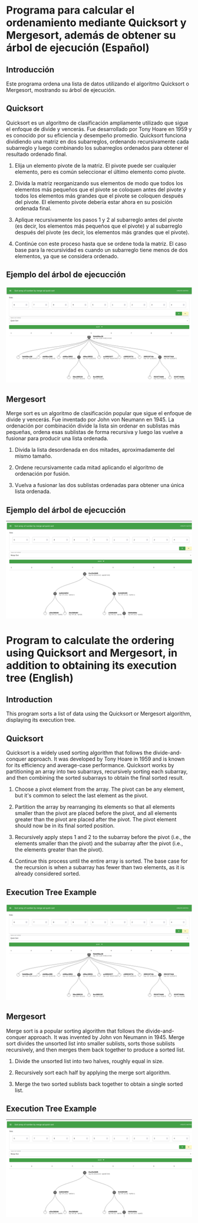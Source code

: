 # Programa para calcular el ordenamiento mediante Quicksort y Mergesort, además de obtener su árbol de ejecución (Español)

## Introducción

Este programa ordena una lista de datos utilizando el algoritmo Quicksort o Mergesort, mostrando su árbol de ejecución.

## Quicksort 

Quicksort es un algoritmo de clasificación ampliamente utilizado que sigue el enfoque de divide y vencerás. Fue desarrollado por Tony Hoare en 1959 y es conocido por su eficiencia y desempeño promedio. Quicksort funciona dividiendo una matriz en dos subarreglos, ordenando recursivamente cada subarreglo y luego combinando los subarreglos ordenados para obtener el resultado ordenado final.

1. Elija un elemento pivote de la matriz. El pivote puede ser cualquier elemento, pero es común seleccionar el último elemento como pivote.

2. Divida la matriz reorganizando sus elementos de modo que todos los elementos más pequeños que el pivote se coloquen antes del pivote y todos los elementos más grandes que el pivote se coloquen después del pivote. El elemento pivote debería estar ahora en su posición ordenada final.

3. Aplique recursivamente los pasos 1 y 2 al subarreglo antes del pivote (es decir, los elementos más pequeños que el pivote) y al subarreglo después del pivote (es decir, los elementos más grandes que el pivote).

4. Continúe con este proceso hasta que se ordene toda la matriz. El caso base para la recursividad es cuando un subarreglo tiene menos de dos elementos, ya que se considera ordenado.

## Ejemplo del árbol de ejecucción

![Quicksort](asserts/quicksort.png)

## Mergesort

Merge sort es un algoritmo de clasificación popular que sigue el enfoque de divide y vencerás. Fue inventado por John von Neumann en 1945. La ordenación por combinación divide la lista sin ordenar en sublistas más pequeñas, ordena esas sublistas de forma recursiva y luego las vuelve a fusionar para producir una lista ordenada.

1. Divida la lista desordenada en dos mitades, aproximadamente del mismo tamaño.

2. Ordene recursivamente cada mitad aplicando el algoritmo de ordenación por fusión.

3. Vuelva a fusionar las dos sublistas ordenadas para obtener una única lista ordenada.

## Ejemplo del árbol de ejecucción

![Mergeort](asserts/mergeSort.png)



# Program to calculate the ordering using Quicksort and Mergesort, in addition to obtaining its execution tree (English)

## Introduction
This program sorts a list of data using the Quicksort or Mergesort algorithm, displaying its execution tree.

## Quicksort 

Quicksort is a widely used sorting algorithm that follows the divide-and-conquer approach. It was developed by Tony Hoare in 1959 and is known for its efficiency and average-case performance. Quicksort works by partitioning an array into two subarrays, recursively sorting each subarray, and then combining the sorted subarrays to obtain the final sorted result.

1. Choose a pivot element from the array. The pivot can be any element, but it's common to select the last element as the pivot.

2. Partition the array by rearranging its elements so that all elements smaller than the pivot are placed before the pivot, and all elements greater than the pivot are placed after the pivot. The pivot element should now be in its final sorted position.

3. Recursively apply steps 1 and 2 to the subarray before the pivot (i.e., the elements smaller than the pivot) and the subarray after the pivot (i.e., the elements greater than the pivot).

4. Continue this process until the entire array is sorted. The base case for the recursion is when a subarray has fewer than two elements, as it is already considered sorted.

## Execution Tree Example

![Quicksort](asserts/quicksort.png)

## Mergesort

Merge sort is a popular sorting algorithm that follows the divide-and-conquer approach. It was invented by John von Neumann in 1945. Merge sort divides the unsorted list into smaller sublists, sorts those sublists recursively, and then merges them back together to produce a sorted list.

1. Divide the unsorted list into two halves, roughly equal in size.

2. Recursively sort each half by applying the merge sort algorithm.

3. Merge the two sorted sublists back together to obtain a single sorted list.

## Execution Tree Example

![Mergeort](asserts/mergeSort.png)